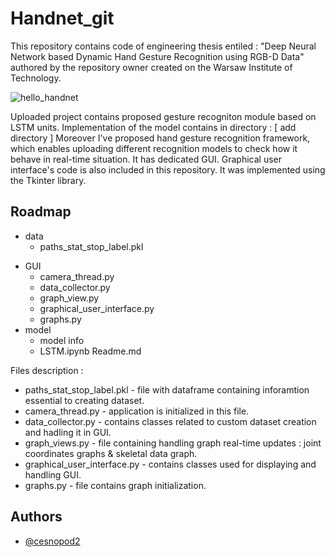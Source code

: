 # Handnet_git

This repository contains code of engineering thesis entiled : 
"Deep Neural Network based Dynamic Hand Gesture Recognition using
RGB-D Data" authored by the repository owner created on the Warsaw Institute of Technology.  

![hello_handnet](https://user-images.githubusercontent.com/62251975/204252981-4c8dde54-667e-4670-8fb5-eeed2fbd9c45.gif)


Uploaded project contains proposed gesture recogniton module based on 
LSTM units. Implementation of the model contains in directory : 
[ add directory ]
Moreover I've proposed hand gesture recognition framework, which enables uploading
different recognition models to check how it behave in real-time situation.
It has dedicated GUI. Graphical user interface's code is also included in this repository. 
It was implemented using the Tkinter library.

## Roadmap
* data
  - paths_stat_stop_label.pkl
- GUI
  - camera_thread.py
  - data_collector.py
  - graph_view.py
  - graphical_user_interface.py
  - graphs.py
- model
  - model info
  - LSTM.ipynb
Readme.md

Files description : 
 - paths_stat_stop_label.pkl - file with dataframe containing inforamtion essential to creating dataset. 
 - camera_thread.py - application is initialized in this file. 
 - data_collector.py - contains classes related to custom dataset creation and hadling it in GUI. 
 - graph_views.py - file containing handling graph real-time updates : joint coordinates graphs & skeletal data graph.
 - graphical_user_interface.py - contains classes used for displaying and handling GUI. 
 -  graphs.py - file contains graph initialization. 



## Authors

- [@cesnopod2](https://github.com/cesnopod2)
